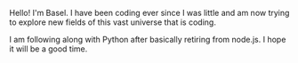 Hello! I'm Basel. 
I have been coding ever since I was little and am now trying to explore new fields of this vast universe that is coding.

I am following along with Python after basically retiring from node.js. I hope it will be a good time.
